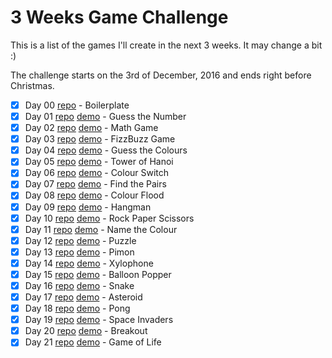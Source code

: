 # 3 Weeks Game Challenge

This is a list of the games I'll create in the next 3 weeks. It may change a bit :)

The challenge starts on the 3rd of December, 2016 and ends right before Christmas.

- [x] Day 00 [repo](https://github.com/zsoltime/game-boilerplate) - Boilerplate
- [x] Day 01 [repo](https://github.com/zsoltime/guess-the-number) [demo]() - Guess the Number
- [x] Day 02 [repo](https://github.com/zsoltime/math-game) [demo]() - Math Game
- [x] Day 03 [repo](https://github.com/zsoltime/fizzbuzz-game) [demo]() - FizzBuzz Game
- [x] Day 04 [repo](https://github.com/zsoltime/guess-the-colours) [demo]() - Guess the Colours
- [x] Day 05 [repo](https://github.com/zsoltime/tower-of-hanoi) [demo]() - Tower of Hanoi
- [x] Day 06 [repo](https://github.com/zsoltime/colour-switch) [demo]() - Colour Switch
- [x] Day 07 [repo](https://github.com/zsoltime/find-the-pairs) [demo]() - Find the Pairs
- [x] Day 08 [repo](https://github.com/zsoltime/colour-flood) [demo]() - Colour Flood
- [x] Day 09 [repo](https://github.com/zsoltime/hangman) [demo]() - Hangman
- [x] Day 10 [repo](https://github.com/zsoltime/rock-paper-scissors) [demo]() - Rock Paper Scissors
- [x] Day 11 [repo](https://github.com/zsoltime/name-the-colour) [demo]() - Name the Colour
- [x] Day 12 [repo](https://github.com/zsoltime/puzzle) [demo]() - Puzzle
- [x] Day 13 [repo](https://github.com/zsoltime/pimon-game) [demo]() - Pimon
- [x] Day 14 [repo](https://github.com/zsoltime/xylophone) [demo]() - Xylophone
- [x] Day 15 [repo](https://github.com/zsoltime/pop-the-balloon) [demo]() - Balloon Popper
- [x] Day 16 [repo](https://github.com/zsoltime/snake-game) [demo]() - Snake
- [x] Day 17 [repo](https://github.com/zsoltime/asteroids) [demo]() - Asteroid
- [x] Day 18 [repo](https://github.com/zsoltime/pong) [demo]() - Pong
- [x] Day 19 [repo](https://github.com/zsoltime/space-invaders) [demo]() - Space Invaders
- [x] Day 20 [repo](https://github.com/zsoltime/breakout) [demo]() - Breakout
- [x] Day 21 [repo](https://github.com/zsoltime/game-of-life) [demo]() - Game of Life
